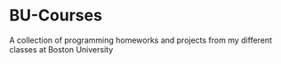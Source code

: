 # BU-Courses
A collection of programming homeworks and projects from my different classes at Boston University
